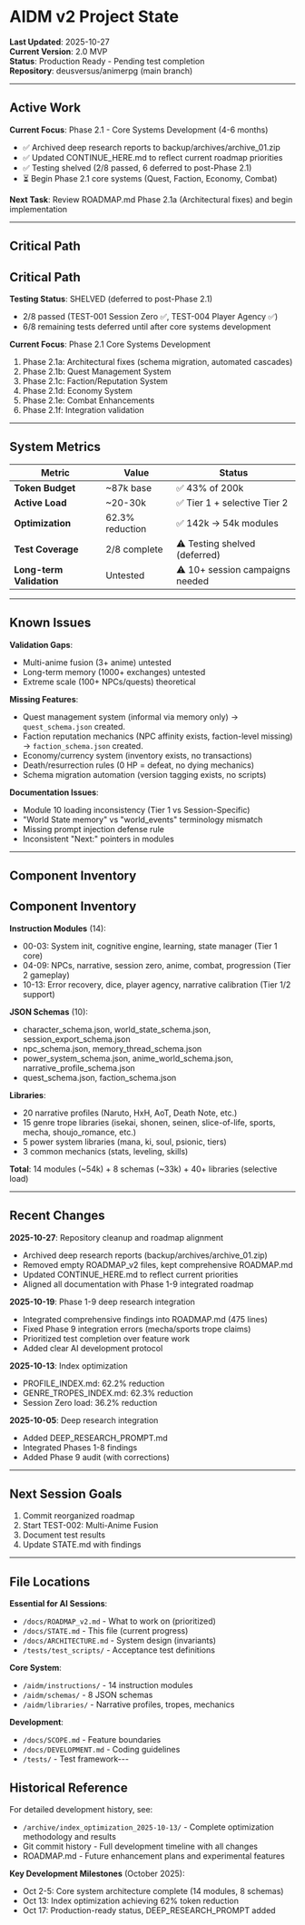 # AIDM v2 Project State

**Last Updated**: 2025-10-27  
**Current Version**: 2.0 MVP  
**Status**: Production Ready - Pending test completion  
**Repository**: deusversus/animerpg (main branch)

---

## Active Work

**Current Focus**: Phase 2.1 - Core Systems Development (4-6 months)
- ✅ Archived deep research reports to backup/archives/archive_01.zip
- ✅ Updated CONTINUE_HERE.md to reflect current roadmap priorities
- ✅ Testing shelved (2/8 passed, 6 deferred to post-Phase 2.1)
- ⏳ Begin Phase 2.1 core systems (Quest, Faction, Economy, Combat)

**Next Task**: Review ROADMAP.md Phase 2.1a (Architectural fixes) and begin implementation

---

## Critical Path

## Critical Path

**Testing Status**: SHELVED (deferred to post-Phase 2.1)
- 2/8 passed (TEST-001 Session Zero ✅, TEST-004 Player Agency ✅)
- 6/8 remaining tests deferred until after core systems development

**Current Focus**: Phase 2.1 Core Systems Development
1. Phase 2.1a: Architectural fixes (schema migration, automated cascades)
2. Phase 2.1b: Quest Management System
3. Phase 2.1c: Faction/Reputation System
4. Phase 2.1d: Economy System
5. Phase 2.1e: Combat Enhancements
6. Phase 2.1f: Integration validation

---

## System Metrics

| Metric | Value | Status |
|--------|-------|--------|
| **Token Budget** | ~87k base | ✅ 43% of 200k |
| **Active Load** | ~20-30k | ✅ Tier 1 + selective Tier 2 |
| **Optimization** | 62.3% reduction | ✅ 142k → 54k modules |
| **Test Coverage** | 2/8 complete | ⚠️ Testing shelved (deferred) |
| **Long-term Validation** | Untested | ⚠️ 10+ session campaigns needed |

---

## Known Issues

**Validation Gaps**:
- Multi-anime fusion (3+ anime) untested
- Long-term memory (1000+ exchanges) untested
- Extreme scale (100+ NPCs/quests) theoretical

**Missing Features**:
- Quest management system (informal via memory only) -> `quest_schema.json` created.
- Faction reputation mechanics (NPC affinity exists, faction-level missing) -> `faction_schema.json` created.
- Economy/currency system (inventory exists, no transactions)
- Death/resurrection rules (0 HP = defeat, no dying mechanics)
- Schema migration automation (version tagging exists, no scripts)

**Documentation Issues**:
- Module 10 loading inconsistency (Tier 1 vs Session-Specific)
- "World State memory" vs "world_events" terminology mismatch
- Missing prompt injection defense rule
- Inconsistent "Next:" pointers in modules

---

## Component Inventory

## Component Inventory

**Instruction Modules** (14):
- 00-03: System init, cognitive engine, learning, state manager (Tier 1 core)
- 04-09: NPCs, narrative, session zero, anime, combat, progression (Tier 2 gameplay)
- 10-13: Error recovery, dice, player agency, narrative calibration (Tier 1/2 support)

**JSON Schemas** (10):
- character_schema.json, world_state_schema.json, session_export_schema.json
- npc_schema.json, memory_thread_schema.json
- power_system_schema.json, anime_world_schema.json, narrative_profile_schema.json
- quest_schema.json, faction_schema.json

**Libraries**:
- 20 narrative profiles (Naruto, HxH, AoT, Death Note, etc.)
- 15 genre trope libraries (isekai, shonen, seinen, slice-of-life, sports, mecha, shoujo_romance, etc.)
- 5 power system libraries (mana, ki, soul, psionic, tiers)
- 3 common mechanics (stats, leveling, skills)

**Total**: 14 modules (~54k) + 8 schemas (~33k) + 40+ libraries (selective load)

---

## Recent Changes

**2025-10-27**: Repository cleanup and roadmap alignment
- Archived deep research reports (backup/archives/archive_01.zip)
- Removed empty ROADMAP_v2 files, kept comprehensive ROADMAP.md
- Updated CONTINUE_HERE.md to reflect current priorities
- Aligned all documentation with Phase 1-9 integrated roadmap

**2025-10-19**: Phase 1-9 deep research integration
- Integrated comprehensive findings into ROADMAP.md (475 lines)
- Fixed Phase 9 integration errors (mecha/sports trope claims)
- Prioritized test completion over feature work
- Added clear AI development protocol

**2025-10-13**: Index optimization
- PROFILE_INDEX.md: 62.2% reduction
- GENRE_TROPES_INDEX.md: 62.3% reduction
- Session Zero load: 36.2% reduction

**2025-10-05**: Deep research integration
- Added DEEP_RESEARCH_PROMPT.md
- Integrated Phases 1-8 findings
- Added Phase 9 audit (with corrections)

---

## Next Session Goals

1. Commit reorganized roadmap
2. Start TEST-002: Multi-Anime Fusion
3. Document test results
4. Update STATE.md with findings

---

## File Locations

**Essential for AI Sessions**:
- `/docs/ROADMAP_v2.md` - What to work on (prioritized)
- `/docs/STATE.md` - This file (current progress)
- `/docs/ARCHITECTURE.md` - System design (invariants)
- `/tests/test_scripts/` - Acceptance test definitions

**Core System**:
- `/aidm/instructions/` - 14 instruction modules
- `/aidm/schemas/` - 8 JSON schemas
- `/aidm/libraries/` - Narrative profiles, tropes, mechanics

**Development**:
- `/docs/SCOPE.md` - Feature boundaries
- `/docs/DEVELOPMENT.md` - Coding guidelines
- `/tests/` - Test framework---

## Historical Reference

For detailed development history, see:
- `/archive/index_optimization_2025-10-13/` - Complete optimization methodology and results
- Git commit history - Full development timeline with all changes
- ROADMAP.md - Future enhancement plans and experimental features

**Key Development Milestones** (October 2025):
- Oct 2-5: Core system architecture complete (14 modules, 8 schemas)
- Oct 13: Index optimization achieving 62% token reduction  
- Oct 17: Production-ready status, DEEP_RESEARCH_PROMPT added

